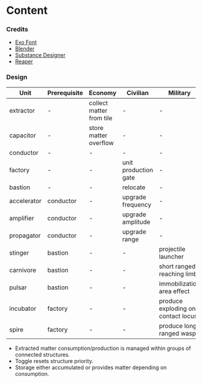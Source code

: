 # Content

### Credits

- [Exo Font](https://fonts.google.com/specimen/Exo)
- [Blender](https://www.blender.org/)
- [Substance Designer](https://www.adobe.com/products/substance3d-designer.html)
- [Reaper](https://www.reaper.fm/)

### Design

| Unit | Prerequisite | Economy | Civilian | Military |
| ---- | ------------ | ------- | -------- | -------- |
| extractor | - | collect matter from tile | - | - |
| capacitor | - | store matter overflow | - | - |
| conductor | - | - | - | - |
| factory | - | - | unit production gate | - |
| bastion | - | - | relocate | - |
| accelerator | conductor | - | upgrade frequency | - |
| amplifier | conductor | - | upgrade amplitude | - |
| propagator | conductor | - | upgrade range | - |
| stinger | bastion | - | - | projectile launcher |
| carnivore | bastion | - | - | short ranged reaching limb |
| pulsar | bastion | - | - | immobilization area effect |
| incubator | factory | - | - | produce exploding on contact locust |
| spire | factory | - | - | produce long ranged wasp |

- Extracted matter consumption/production is managed within groups of connected structures.
- Toggle resets structure priority.
- Storage either accumulated or provides matter depending on consumption.


